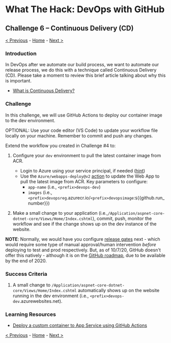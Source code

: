 # What The Hack: DevOps with GitHub 

## Challenge 6 – Continuous Delivery (CD)

[< Previous](challenge05.md) - [Home](../readme.md) - [Next >](challenge07.md)

### Introduction

In DevOps after we automate our build process, we want to automate our release process, we do this with a technique called Continuous Delivery (CD). Please take a moment to review this brief article talking about why this is important. 

- [What is Continuous Delivery?](https://docs.microsoft.com/en-us/azure/devops/learn/what-is-continuous-delivery)

### Challenge

In this challenge, we will use GitHub Actions to deploy our container image to the dev environment. 

OPTIONAL: Use your code editor (VS Code) to update your workflow file locally on your machine. Remember to commit and push any changes.

Extend the workflow you created in Challenge #4 to:

1. Configure your `dev` environment to pull the latest container image from ACR. 
   - Login to Azure using your service principal, if needed ([hint](https://docs.microsoft.com/en-us/azure/app-service/deploy-container-github-action?tabs=service-principal#tabpanel_CeZOj-G++Q-3_service-principal))
   - Use the `Azure/webapps-deploy@v2` [action](https://github.com/Azure/webapps-deploy) to update the Web App to pull the latest image from ACR. Key parameters to configure:
      - `app-name` (i.e., `<prefix>devops-dev`)
      - `images` (i.e., `<prefix>devopsreg`.azurecr.io/`<prefix>devopsimage`:`$`{{github.run_number}})

2. Make a small change to your application  (i.e.,`/Application/aspnet-core-dotnet-core/Views/Home/Index.cshtml`), commit, push, monitor the workflow and see if the change shows up on the dev instance of the website.

**NOTE**: Normally, we would have you configure [release gates](https://docs.microsoft.com/en-us/azure/devops/pipelines/release/approvals/?view=azure-devops) next - which would require some type of manual approval/human intervention *before* deploying to test and prod respectively. But, as of 10/7/20, GitHub doesn't offer this natively - although it is on the [GitHub roadmap](https://github.com/github/roadmap/issues/99), due to be available by the end of 2020.

### Success Criteria

1. A small change to `/Application/aspnet-core-dotnet-core/Views/Home/Index.cshtml` automatically shows up on the website running in the dev environment (i.e., `<prefix>devops-dev`.azurewebsites.net).

### Learning Resources

- [Deploy a custom container to App Service using GitHub Actions](https://docs.microsoft.com/en-us/azure/app-service/deploy-container-github-action?tabs=service-principal#tabpanel_CeZOj-G++Q-3_service-principal)

[< Previous](challenge05.md) - [Home](../readme.md) - [Next >](challenge07.md)

